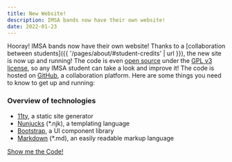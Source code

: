 ```yaml
---
title: New Website!
description: IMSA bands now have their own website!
date: 2022-01-23
---
```


Hooray! IMSA bands now have their own website! Thanks to a [collaboration between students]({{ '/pages/about/#student-credits' | url }}), the new site
is now up and running! The code is even [open source](https://opensource.com/resources/what-open-source)
under the [GPL v3 license](https://www.gnu.org/licenses/gpl-3.0.en.html),  so any IMSA student can take a look and improve it!
The code is hosted on [GitHub](https://github.com/funblaster22/IMSAband), a collaboration platform.
Here are some things you need to know to get up and running:

### Overview of technologies
- [11ty](https://www.11ty.dev/), a static site generator
- [Nunjucks](https://mozilla.github.io/nunjucks/templating.html) (*.njk), a templating language
- [Bootstrap](https://getbootstrap.com/docs/), a UI component library
- [Markdown](https://www.markdownguide.org/basic-syntax/) (*.md), an easily readable markup language

[Show me the Code!](https://github.com/funblaster22/IMSAband)